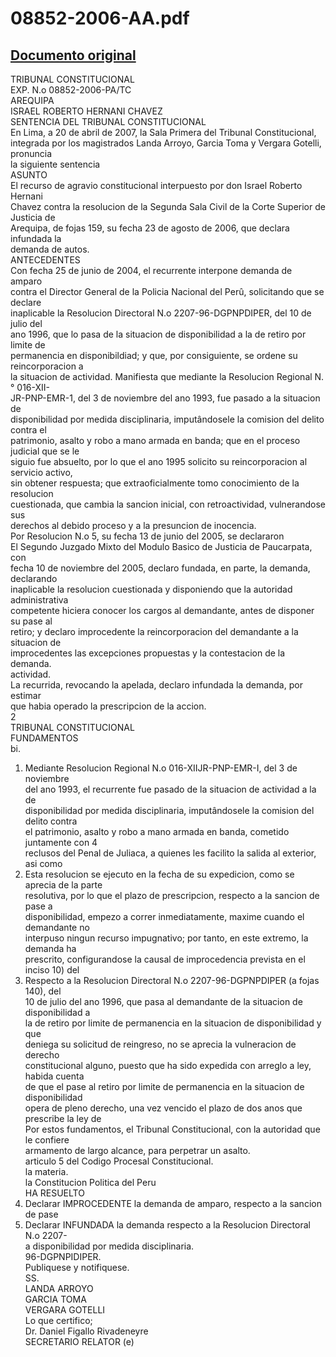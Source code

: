 
08852-2006-AA.pdf
=================
  
[Documento original](https://tc.gob.pe/jurisprudencia/2007/08852-2006-AA.pdf)  
---  
TRIBUNAL CONSTITUCIONAL  
EXP. N.o 08852-2006-PA/TC  
AREQUIPA  
ISRAEL ROBERTO HERNANI CHAVEZ  
SENTENCIA DEL TRIBUNAL CONSTITUCIONAL  
En Lima, a 20 de abril de 2007, la Sala Primera del Tribunal Constitucional,  
integrada por los magistrados Landa Arroyo, Garcia Toma y Vergara Gotelli, pronuncia  
la siguiente sentencia  
ASUNTO  
El recurso de agravio constitucional interpuesto por don Israel Roberto Hernani  
Chavez contra la resolucion de la Segunda Sala Civil de la Corte Superior de Justicia de  
Arequipa, de fojas 159, su fecha 23 de agosto de 2006, que declara infundada la  
demanda de autos.  
ANTECEDENTES  
Con fecha 25 de junio de 2004, el recurrente interpone demanda de amparo  
contra el Director General de la Policia Nacional del Perû, solicitando que se declare  
inaplicable la Resolucion Directoral N.o 2207-96-DGPNPDIPER, del 10 de julio del  
ano 1996, que lo pasa de la situacion de disponibilidad a la de retiro por limite de  
permanencia en disponibildiad; y que, por consiguiente, se ordene su reincorporacion a  
la situacion de actividad. Manifiesta que mediante la Resolucion Regional N.° 016-XII-  
JR-PNP-EMR-1, del 3 de noviembre del ano 1993, fue pasado a la situacion de  
disponibilidad por medida disciplinaria, imputândosele la comision del delito contra el  
patrimonio, asalto y robo a mano armada en banda; que en el proceso judicial que se le  
siguio fue absuelto, por lo que el ano 1995 solicito su reincorporacion al servicio activo,  
sin obtener respuesta; que extraoficialmente tomo conocimiento de la resolucion  
cuestionada, que cambia la sancion inicial, con retroactividad, vulnerandose sus  
derechos al debido proceso y a la presuncion de inocencia.  
Por Resolucion N.o 5, su fecha 13 de junio del 2005, se declararon  
El Segundo Juzgado Mixto del Modulo Basico de Justicia de Paucarpata, con  
fecha 10 de noviembre del 2005, declaro fundada, en parte, la demanda, declarando  
inaplicable la resolucion cuestionada y disponiendo que la autoridad administrativa  
competente hiciera conocer los cargos al demandante, antes de disponer su pase al  
retiro; y declaro improcedente la reincorporacion del demandante a la situacion de  
improcedentes las excepciones propuestas y la contestacion de la demanda.  
actividad.  
La recurrida, revocando la apelada, declaro infundada la demanda, por estimar  
que habia operado la prescripcion de la accion.  
2  
TRIBUNAL CONSTITUCIONAL  
FUNDAMENTOS  
bi.  
1. Mediante Resolucion Regional N.o 016-XIIJR-PNP-EMR-I, del 3 de noviembre  
del ano 1993, el recurrente fue pasado de la situacion de actividad a la de  
disponibilidad por medida disciplinaria, imputândosele la comision del delito contra  
el patrimonio, asalto y robo a mano armada en banda, cometido juntamente con 4  
reclusos del Penal de Juliaca, a quienes les facilito la salida al exterior, asi como  
2. Esta resolucion se ejecuto en la fecha de su expedicion, como se aprecia de la parte  
resolutiva, por lo que el plazo de prescripcion, respecto a la sancion de pase a  
disponibilidad, empezo a correr inmediatamente, maxime cuando el demandante no  
interpuso ningun recurso impugnativo; por tanto, en este extremo, la demanda ha  
prescrito, configurandose la causal de improcedencia prevista en el inciso 10) del  
3. Respecto a la Resolucion Directoral N.o 2207-96-DGPNPDIPER (a fojas 140), del  
10 de julio del ano 1996, que pasa al demandante de la situacion de disponibilidad a  
la de retiro por limite de permanencia en la situacion de disponibilidad y que  
deniega su solicitud de reingreso, no se aprecia la vulneracion de derecho  
constitucional alguno, puesto que ha sido expedida con arreglo a ley, habida cuenta  
de que el pase al retiro por limite de permanencia en la situacion de disponibilidad  
opera de pleno derecho, una vez vencido el plazo de dos anos que prescribe la ley de  
Por estos fundamentos, el Tribunal Constitucional, con la autoridad que le confiere  
armamento de largo alcance, para perpetrar un asalto.  
articulo 5 del Codigo Procesal Constitucional.  
la materia.  
la Constitucion Politica del Peru  
HA RESUELTO  
1. Declarar IMPROCEDENTE la demanda de amparo, respecto a la sancion de pase  
2. Declarar INFUNDADA la demanda respecto a la Resolucion Directoral N.o 2207-  
a disponibilidad por medida disciplinaria.  
96-DGPNPIDIPER.  
Publiquese y notifiquese.  
SS.  
LANDA ARROYO  
GARCIA TOMA  
VERGARA GOTELLI  
Lo que certifico;  
Dr. Daniel Figallo Rivadeneyre  
SECRETARIO RELATOR (e)